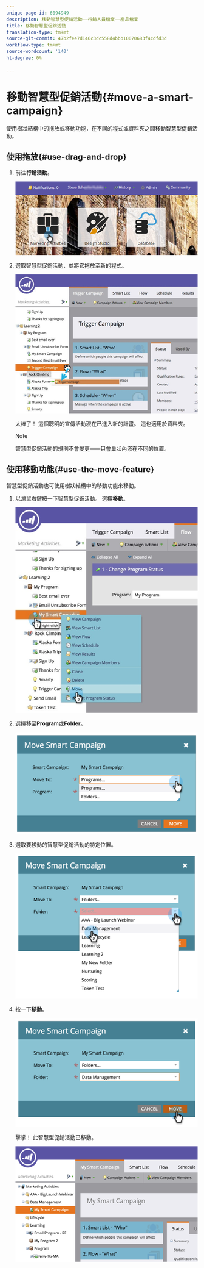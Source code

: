 ```yaml
---
unique-page-id: 6094949
description: 移動智慧型促銷活動——行銷人員檔案——產品檔案
title: 移動智慧型促銷活動
translation-type: tm+mt
source-git-commit: 47b2fee7d146c3dc558d4bbb10070683f4cdfd3d
workflow-type: tm+mt
source-wordcount: '140'
ht-degree: 0%

---
```



# 移動智慧型促銷活動{#move-a-smart-campaign}

使用樹狀結構中的拖放或移動功能，在不同的程式或資料夾之間移動智慧型促銷活動。

## 使用拖放{#use-drag-and-drop}

1. 前往&#x200B;**行銷活動**。

   ![](assets/login-marketing-activities-2.png)

1. 選取智慧型促銷活動，並將它拖放至新的程式。

   ![](assets/rockclimbing-tabfix.jpg)

   太棒了！ 這個聰明的宣傳活動現在已進入新的計畫。 這也適用於資料夾。

   >[!NOTE]
   >
   >智慧型促銷活動的規則不會變更——只會巢狀內嵌在不同的位置。

## 使用移動功能{#use-the-move-feature}

智慧型促銷活動也可使用樹狀結構中的移動功能來移動。

1. 以滑鼠右鍵按一下智慧型促銷活動。 選擇&#x200B;**移動**。

   ![](assets/rockclimbing2.jpg)

1. 選擇移至&#x200B;**Program**&#x200B;或&#x200B;**Folder**。

   ![](assets/image2015-2-25-13-3a34-3a20.png)

1. 選取要移動的智慧型促銷活動的特定位置。

   ![](assets/image2015-2-25-13-3a36-3a4.png)

1. 按一下&#x200B;**移動**。

   ![](assets/image2015-2-25-13-3a37-3a44.png)

   擊掌！ 此智慧型促銷活動已移動。

   ![](assets/image2015-2-25-13-39-51-copy-281-29.png)

